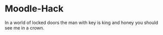 # Moodle-Hack
In a world of locked doors the man with key is king and honey you should see me in a crown.
